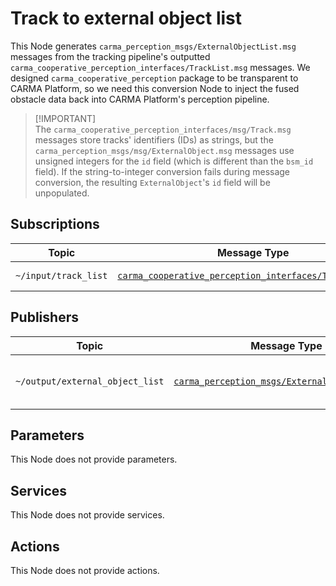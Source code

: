 # Track to external object list

This Node generates `carma_perception_msgs/ExternalObjectList.msg` messages
from the tracking pipeline's outputted
`carma_cooperative_perception_interfaces/TrackList.msg` messages. We designed
`carma_cooperative_perception` package to be transparent to CARMA Platform, so
we need this conversion Node to inject the fused obstacle data back into CARMA
Platform's perception pipeline.

> [!IMPORTANT]\
> The `carma_cooperative_perception_interfaces/msg/Track.msg` messages store
> tracks' identifiers (IDs) as strings, but the
> `carma_perception_msgs/msg/ExternalObject.msg` messages use unsigned
> integers for the `id` field (which is different than the `bsm_id` field). If
> the string-to-integer conversion fails during message conversion, the
> resulting `ExternalObject`'s `id` field will be unpopulated.

## Subscriptions

| Topic                | Message Type                                                              | Description     |
| -------------------- | ------------------------------------------------------------------------- | --------------- |
| `~/input/track_list` | [`carma_cooperative_perception_interfaces/TrackList.msg`][track_list_msg] | Incoming tracks |

## Publishers

| Topic                           | Message Type                                                               | Frequency           | Description                            |
| ------------------------------- | -------------------------------------------------------------------------- | ------------------- | -------------------------------------- |
| `~/output/external_object_list` | [`carma_perception_msgs/ExternalObjectList.msg`][external_object_list_msg] | Subscription-driven | External objects generated from tracks |

## Parameters

This Node does not provide parameters.

## Services

This Node does not provide services.

## Actions

This Node does not provide actions.

[track_list_msg]: https://github.com/usdot-fhwa-stol/carma-msgs/blob/develop/carma_cooperative_perception_interfaces/msg/TrackList.msg
[external_object_list_msg]: https://github.com/usdot-fhwa-stol/carma-msgs/blob/develop/carma_perception_msgs/msg/ExternalObjectList.msg
